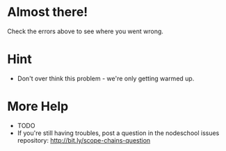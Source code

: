 # Almost there!

Check the errors above to see where you went wrong.

# Hint

 * Don't over think this problem - we're only getting warmed up.

# More Help

 * TODO
 * If you're still having troubles, post a question in the nodeschool issues repository: http://bit.ly/scope-chains-question
